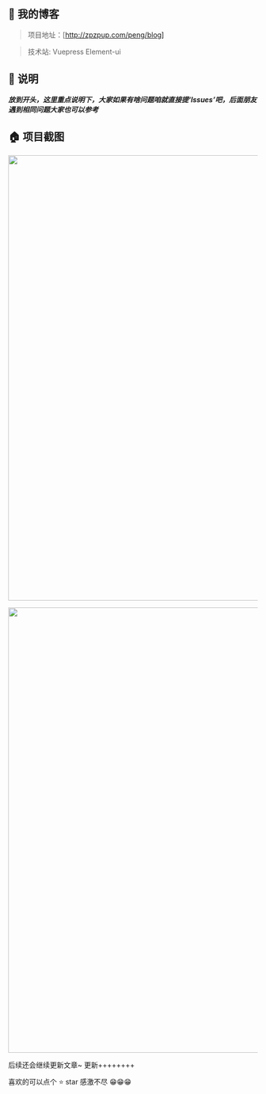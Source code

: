 ## 💌 我的博客

> 项目地址：[http://zpzpup.com/peng/blog]

> 技术站: Vuepress Element-ui

## 📢 说明

***放到开头，这里重点说明下，大家如果有啥问题咱就直接提‘lssues’吧，后面朋友遇到相同问题大家也可以参考***

## 🏠 项目截图

<p align="center">
  <img width="900" src="http://www.zpzpup.com/assets/image/blog1.png">
</p>
<p align="center">
  <img width="900" src="http://www.zpzpup.com/assets/image/blog2.png">
</p>

后续还会继续更新文章~ 更新++++++++

喜欢的可以点个 ⭐ star 感激不尽 😁😁😁






